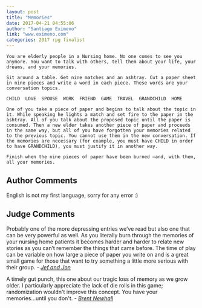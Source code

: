 ```yaml
---
layout: post
title: "Memories"
date: 2017-04-21 04:55:06
author: "Santiago Eximeno"
link: "www.eximeno.com"
categories: 2017 rpg finalist
---
```

```
You are elderly people in a Nursing home. No one comes to see you anymore. You want to talk with others, tell them about your life, your dreams, and your memories.

Sit around a table. Get nine matches and an ashtray. Cut a paper sheet in nine pieces and write a word in each piece. These words are your conversation topics.

CHILD  LOVE  SPOUSE  WORK  FRIEND  GAME  TRAVEL  GRANDCHILD  HOME

One of you take a piece of paper and begins to talk about the topic in it. While speaking he lights a match and set fire to the paper in the ashtray. All of you talk about the proposed topic until the paper is consumed. Then a new elder takes another piece of paper and proceeds in the same way, but all of you have forgotten your memories related to the previous topic. You cannot use them in the new conversation. If the memories are necessary (for example, you must have CHILD in order to have GRANDCHILD), you must justify it in another way.

Finish when the nine pieces of paper have been burned —and, with them, all your memories.

```
## Author Comments 

English is not my first language, sorry for any error :)

## Judge Comments

Probably one of the more depressing entries we’ve read but also one that can be very powerful as well. As you literally burn through the memories of your nursing home patients it becomes harder and harder to relate new stories as you can’t remember the things that came before. The time of play can be variable on how large a piece of paper you write on and is a great small game for those that want to try something a little more serious with their group. - [*Jef and Jon*]({{site.baseurl}}/judges)

A timely gut punch, this one about our tragic loss of memory as we grow older. I particularly appreciate the lack of die rolls in this game; randomization wouldn't improve this concept. You have your memories...until you don't. - [*Brent Newhall*]({{site.baseurl}}/judges)